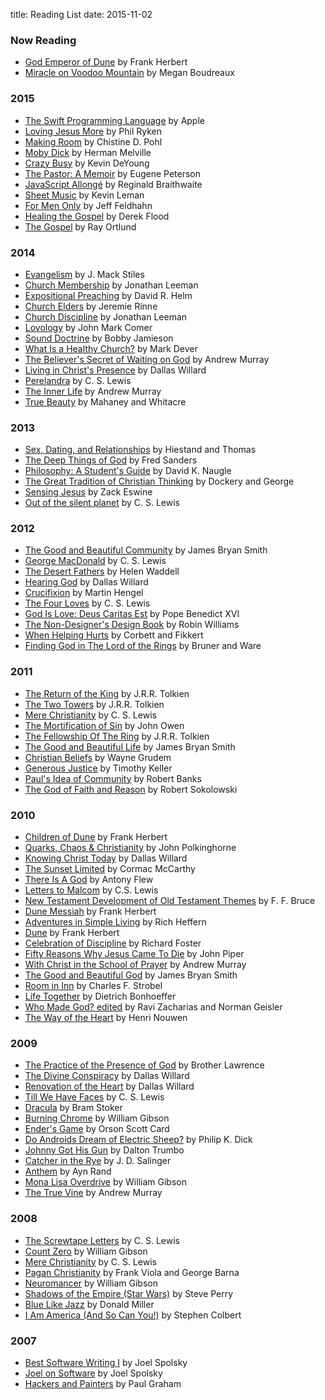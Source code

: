 title: Reading List
date: 2015-11-02

### Now Reading

- [God Emperor of Dune](http://amzn.com/0441294677/) by Frank Herbert
- [Miracle on Voodoo Mountain](http://amzn.com/0529110946/) by Megan Boudreaux

### 2015

- [The Swift Programming Language](https://developer.apple.com/library/ios/documentation/Swift/Conceptual/Swift_Programming_Language/) by Apple
- [Loving Jesus More](http://amzn.com/1433534088/) by Phil Ryken
- [Making Room](http://amzn.com/0802844316/) by Chistine D. Pohl
- [Moby Dick](http://amzn.com/1503280780/) by Herman Melville
- [Crazy Busy](http://amzn.com/1433533383/) by Kevin DeYoung
- [The Pastor: A Memoir](http://amzn.com/0061988219/) by Eugene Peterson
- [JavaScript Allongé](https://leanpub.com/javascript-allonge/) by Reginald Braithwaite
- [Sheet Music](http://amzn.com/0842360247/) by Kevin Leman
- [For Men Only](http://amzn.com/1601424450/) by Jeff Feldhahn
- [Healing the Gospel](http://amzn.com/1620321629/) by Derek Flood
- [The Gospel](http://amzn.com/1433540835/) by Ray Ortlund

### 2014

- [Evangelism](http://amzn.com/1433544652/) by J. Mack Stiles
- [Church Membership](http://amzn.com/1433532379/) by Jonathan Leeman
- [Expositional Preaching](http://amzn.com/1433543133/) by David R. Helm
- [Church Elders](http://amzn.com/1433540878/) by Jeremie Rinne
- [Church Discipline](http://amzn.com/1433532336/) by Jonathan Leeman
- [Lovology](http://amzn.com/0310337267/) by John Mark Comer
- [Sound Doctrine](http://amzn.com/1433535890/) by Bobby Jamieson
- [What Is a Healthy Church?](http://amzn.com/1581349378/) by Mark Dever
- [The Believer's Secret of Waiting on God](http://amzn.com/0871238861/) by Andrew Murray
- [Living in Christ's Presence](http://amzn.com/0830835849/) by Dallas Willard
- [Perelandra](http://amzn.com/074323491X/) by C. S. Lewis
- [The Inner Life](http://amzn.com/087508995X/) by Andrew Murray
- [True Beauty](http://amzn.com/1433540347/) by Mahaney and Whitacre

### 2013

- [Sex, Dating, and Relationships](http://amzn.com/1433527111/) by  Hiestand and Thomas
- [The Deep Things of God](http://amzn.com/1433513153/) by Fred Sanders
- [Philosophy: A Student's Guide](http://amzn.com/1433531275/) by David K. Naugle
- [The Great Tradition of Christian Thinking](http://amzn.com/1433525135/) by Dockery and George
- [Sensing Jesus](http://amzn.com/1581349696/) by Zack Eswine
- [Out of the silent planet](http://amzn.com/0743234901/) by C. S. Lewis

### 2012

- [The Good and Beautiful Community](http://amzn.com/0830835334/) by James Bryan Smith
- [George MacDonald](http://amzn.com/0060653191/) by C. S. Lewis
- [The Desert Fathers](http://amzn.com/0375700196/) by Helen Waddell
- [Hearing God](http://amzn.com/0830835695/) by Dallas Willard
- [Crucifixion](http://amzn.com/080061268X/) by Martin Hengel
- [The Four Loves](http://amzn.com/0156329301/) by C. S. Lewis
- [God Is Love: Deus Caritas Est](http://amzn.com/1574557580/) by Pope Benedict XVI
- [The Non-Designer's Design Book](http://amzn.com/0321534042/) by Robin Williams
- [When Helping Hurts](http://amzn.com/0802457053/) by Corbett and Fikkert
- [Finding God in The Lord of the Rings](http://amzn.com/1414312792/) by Bruner and Ware

### 2011

- [The Return of the King](http://amzn.com/054792819X/) by J.R.R. Tolkien
- [The Two Towers](http://amzn.com/0547928203/) by J.R.R. Tolkien
- [Mere Christianity](http://amzn.com/0060652926/) by C. S. Lewis
- [The Mortification of Sin](http://amzn.com/1491282622/) by John Owen
- [The Fellowship Of The Ring](http://amzn.com/0547928211/) by J.R.R. Tolkien
- [The Good and Beautiful Life](http://amzn.com/0830835326/) by James Bryan Smith
- [Christian Beliefs](http://amzn.com/0310255996/) by Wayne Grudem
- [Generous Justice](http://amzn.com/1594486077/) by Timothy Keller
- [Paul's Idea of Community](http://amzn.com/0801045541/) by Robert Banks
- [The God of Faith and Reason](http://amzn.com/0813208270/) by Robert Sokolowski

### 2010

- [Children of Dune](http://amzn.com/0441104029/) by Frank Herbert
- [Quarks, Chaos & Christianity](http://amzn.com/0824524063/) by John Polkinghorne
- [Knowing Christ Today](http://amzn.com/0062311794/) by Dallas Willard
- [The Sunset Limited](http://amzn.com/0307278360/) by Cormac McCarthy
- [There Is A God](http://amzn.com/0061335304/) by Antony Flew
- [Letters to Malcom](http://amzn.com/0156027666/) by C.S. Lewis
- [New Testament Development of Old Testament Themes](http://amzn.com/1592446191/) by F. F. Bruce
- [Dune Messiah](http://amzn.com/0441172695/) by Frank Herbert
- [Adventures in Simple Living](http://amzn.com/0824514009/) by Rich Heffern
- [Dune](http://amzn.com/0441172717/) by Frank Herbert
- [Celebration of Discipline](http://amzn.com/0060628391/) by Richard Foster
- [Fifty Reasons Why Jesus Came To Die](http://amzn.com/158134788X/) by John Piper
- [With Christ in the School of Prayer](http://amzn.com/1619491036/) by Andrew Murray
- [The Good and Beautiful God](http://amzn.com/0830835318/) by James Bryan Smith
- [Room in Inn](http://amzn.com/0687365880/) by Charles F. Strobel
- [Life Together](http://amzn.com/0060608528/) by Dietrich Bonhoeffer
- [Who Made God? edited](http://amzn.com/0310247101/) by Ravi Zacharias and Norman Geisler
- [The Way of the Heart](http://amzn.com/0345463358/) by Henri Nouwen

### 2009

- [The Practice of the Presence of God](http://amzn.com/0883681056/) by Brother Lawrence
- [The Divine Conspiracy](http://amzn.com/0060693339/) by Dallas Willard
- [Renovation of the Heart](http://amzn.com/1615216324/) by Dallas Willard
- [Till We Have Faces](http://amzn.com/0156904365/) by C. S. Lewis
- [Dracula](http://amzn.com/1503261387/) by Bram Stoker
- [Burning Chrome](http://amzn.com/0060539828/) by William Gibson
- [Ender's Game](http://amzn.com/0812550706/) by Orson Scott Card
- [Do Androids Dream of Electric Sheep?](http://amzn.com/0345404475/) by Philip K. Dick
- [Johnny Got His Gun](http://amzn.com/0553274325/) by Dalton Trumbo
- [Catcher in the Rye](http://amzn.com/0316769487/) by J. D. Salinger
- [Anthem](http://amzn.com/B008A0P8JU/) by Ayn Rand
- [Mona Lisa Overdrive](http://amzn.com/0553281747/) by William Gibson
- [The True Vine](http://amzn.com/0802456553/) by Andrew Murray

### 2008

- [The Screwtape Letters](http://amzn.com/0060652934/) by C. S. Lewis
- [Count Zero](http://amzn.com/0441117732/) by William Gibson
- [Mere Christianity](http://amzn.com/0060652926/) by C. S. Lewis
- [Pagan Christianity](http://amzn.com/141431485X/) by Frank Viola and George Barna
- [Neuromancer](http://amzn.com/0441569595/) by William Gibson
- [Shadows of the Empire (Star Wars)](http://amzn.com/0553574132/) by Steve Perry
- [Blue Like Jazz](http://amzn.com/0785263705/) by Donald Miller
- [I Am America (And So Can You!)](http://amzn.com/0446582182/) by Stephen Colbert

### 2007

- [Best Software Writing I](http://amzn.com/1590595009/) by Joel Spolsky
- [Joel on Software](http://amzn.com/1590593898/) by Joel Spolsky
- [Hackers and Painters](http://amzn.com/1449389554/) by Paul Graham
